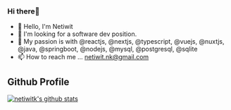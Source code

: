 ### Hi there👋

- 👋 Hello, I'm Netiwit
- 👀 I'm looking for a software dev position.
- 🌱 My passion is with @reactjs, @nextjs, @typescript, @vuejs, @nuxtjs, 
  @java, @springboot, @nodejs, @mysql, @postgresql, @sqlite
- 📫 How to reach me ... netiwit.nk@gmail.com

## Github Profile

[![netiwitk's github stats](https://github-readme-stats.vercel.app/api?username=netiwitk&show_icons=true&theme=transparent&count_private=true&include_all_commits=true)](https://github.com/netiwitk/)

